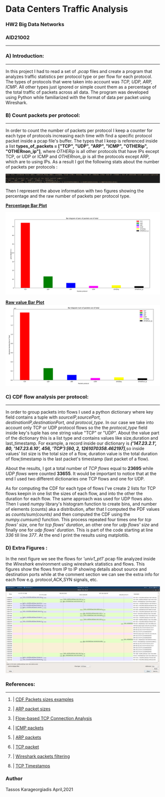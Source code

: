 # Data Centers Traffic Analysis

### HW2 Big Data Networks

### AID21002
------------------------------------------------------

### A) Introduction:

-----------------
In this project I had to read a set of *.pcap* files and create a program that analyzes traffic statistics per protocol type or per flow for each protocol. The types of protocols that were taken into account was *TCP, UDP, ARP, ICMP*. All other types just ignored or simple count them as a percentage of the total traffic of packets across all data. The program was developed using Python while familiarized with the format of data per packet using Wireshark.

### B) Count packets per protocol:
------------------------------
In order to count the number of packets per protocol I keep a counter for each type of protocols increasing each time with find a specific protocol packet inside a pcap file's buffer. The types that I keep is referenced inside a list **types_of_packets = ["TCP", "UDP", "ARP", "ICMP", "OTHERip", "OTHERnon_ip"]**, where *OTHERip* is all other protocols that have IPs except TCP, or UDP or ICMP and *OTHERnon_ip* is all the protocols except ARP, which are to using IPs. As a result I got the following stats about the number of packets per protocols :

![Packets Statistics per Protocol Type](Images/out_percentagePerPack_cat.png "Terminal Output of packets stats")

Then I represent the above information with two figures showing the percentage and the raw number of packets per protocol type.

<ins>**Percentage Bar Plot**</ins>

![Protocol Type percentage out of total number of packets](Images/ProtocolPerc.png "percentage of packets per protocol")

<ins>   **Raw value Bar Plot**</ins>
![Raw Number of packets per protocol](Images/protocol_raw_val.png " Raw values for number of packets")

### C) CDF flow analysis per protocol:
----------------------------------

In order to group packets into flows I used a python dictionary where key field contains a tuple with *sourceIP,sourcePort, destinationIP,destinationPort, and protocol_type*. In our case we take into account only TCP or UDP protocol flows so the the *protocol_type* field inside key's tuple has one string value "TCP" or "UDP". About the value part of the dictionary this is a list type and contains values like size,duration and last_timestamp. For example, a record inside our dictionary is ***('147.23.2.1', 80, '147.23.6.10', 456, 'TCP'):[60, 2, 1261070358.462197]***,so inside values' list size is the total size of a flow, duration value is the total duration of flow,timestamp is the last packet's  timestamp (last packet of a flow).

About the results, I got a total number of *TCP flows* equal to **23695** while *UDP flows* were counted **33655**. It would be important to notice that at the end I used two different dictionaries one TCP flows and one for UDP.

As for computing the CDF for each type of flows I've create 2 lists for TCP flows keepin in one list the sizes of each flow, and into the other the duration for each flow. The same approach was used for UDP flows also. Then I used *numpy* library's histogram function to create bins, and number of elements (counts) aka a distribution, after that I computed the PDF values as *counts/sum(counts)*  and then computed the CDF using the *numpy.cumsum()* function. This process repeated four times one for *tcp flows' size*, one for *tcp flows' duration*, an other one for *udp flows' size* and finally one for *udp flows' duration*. This is part of the code starting at line *336* till line *377*. At the end I print the results using matplotlib. 


### D) Extra Figures :

In the next figure we see the flows for *'univ1_pt1'*.pcap file analyzed inside the *Wireshark* environment using wireshark statistics and flows. This figures show the flows from IP to IP showing details about source and destination ports while at the comment section we can see the extra info for each flow e.g. protocol,ACK,SYN signals, etc.

![Wireshark Flows For All Packets Example](Images/WiresharkFlows.png "Wireshark Flows ")

### References:
-----------------

1. | [CDF Packets sizes examples][1]


2. | [ARP packet sizes ][2]

3. | [Flow-based TCP Connection Analysis][3]

4. | [ICMP packets][4]

5. | [ARP packets][5]

6. | [TCP packet][6]

7. | [Wireshark packets filtering][7]

8. | [TCP Timestamps][8]

[1]:https://www.researchgate.net/figure/Packet-size-CDF-per-protocol-in-downlink-left-and-uplink-right-traffic_fig2_228395666
[2]:https://community.cisco.com/t5/switching/arp-packet-size/td-p/1551467
[3]:https://www2.tkn.tu-berlin.de/bib/limmer2009flowbased/limmer2009flowbased.pdf
[4]:https://en.wikipedia.org/wiki/Internet_Control_Message_Protocol
[5]:https://en.wikipedia.org/wiki/Address_Resolution_Protocol
[6]:https://el.wikipedia.org/wiki/%CE%A0%CF%81%CF%89%CF%84%CF%8C%CE%BA%CE%BF%CE%BB%CE%BB%CE%BF_%CE%95%CE%BB%CE%AD%CE%B3%CF%87%CE%BF%CF%85_%CE%9C%CE%B5%CF%84%CE%B1%CF%86%CE%BF%CF%81%CE%AC%CF%82
[7]:https://linoxide.com/wireshark-filters/
[8]:https://cloudshark.io/articles/tcp-timestamp-option/

### Author

Tassos Karageorgiadis April,2021
